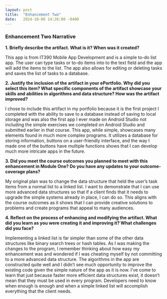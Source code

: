 ```yaml
---
layout: post
title:  "Enhancement Two"
date:   2024-10-06 14:26:00 -0400
---
```


### Enhancement Two Narrative

**1.	Briefly describe the artifact. What is it? When was it created?**

This app is from IT390 Mobile App Development and is a simple to-do list app. The user can type tasks or to-do items into to the text field and the app will add the items to the list. The app also allows for editing or deleting tasks and saves the list of tasks to a database.


**2.	Justify the inclusion of the artifact in your ePortfolio. Why did you select this item? What specific components of the artifact showcase your skills and abilities in algorithms and data structure? How was the artifact improved?**

I chose to include this artifact in my portfolio because it is the first project I completed with the ability to save to a database instead of saving to local storage and was also the first app I ever made on Android Studio not including the simple exercises we completed on Android Studio and submitted earlier in that course. This app, while simple, showcases many elements found in much more complex programs. It utilizes a database for storing information, buttons on a user-friendly interface, and the way I made one of the buttons have multiple functions shows that I can develop much more intricate apps in the future. 


**3.	Did you meet the course outcomes you planned to meet with this enhancement in Module One? Do you have any updates to your outcome-coverage plans?**

My original plan was to change the data structure that held the user’s task items from a normal list to a linked list. I want to demonstrate that I can use more advanced data structures so that if a client finds that it needs to upgrade the simple systems already in place, I can do so. This aligns with the course outcomes as it shows that I can provide creative solutions to problems and create programs that appeal to many audiences.


**4.	Reflect on the process of enhancing and modifying the artifact. What did you learn as you were creating it and improving it? What challenges did you face?**

Implementing a linked list is far simpler than some of the other data structures like binary search trees or hash tables. As I was making the changes to the program, I remember thinking about how easy my enhancement was and wondered if I was cheating myself by not committing to a more advanced data structure. The algorithms in the app are constructed quite well and I didn’t see much opportunity to improve the existing code given the simple nature of the app as it is now. I’ve come to learn that just because faster more efficient data structures exist, it doesn’t mean that they must be used in every program. Developers need to know when enough is enough and when a simple linked list will accomplish everything that the client needs. 
